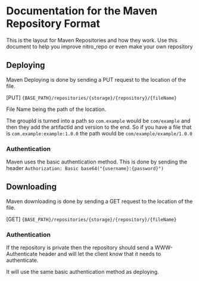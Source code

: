 # Documentation for the Maven Repository Format
This is the layout for Maven Repositories and how they work. Use this document to help you improve nitro_repo or even make your own repository


## Deploying

Maven Deploying is done by sending a PUT request to the location of the file.

[PUT] `{BASE_PATH}/repositories/{storage}/{repository}/{fileName}`

File Name being the path of the location.

The groupId is turned into a path so `com.example` would be `com/example` and then they add the artifactId and version to the end.
So if you have a file that is `com.example:example:1.0.0` the path would be `com/example/example/1.0.0`

### Authentication

Maven uses the basic authentication method. This is done by sending the header `Authorization: Basic base64("{username}:{password}")`


## Downloading

Maven downloading is done by sending a GET request to the location of the file.

[GET] `{BASE_PATH}/repositories/{storage}/{repository}/{fileName}`

### Authentication

If the repository is private then the repository should send a WWW-Authenticate header and will let the client know that it needs to authenticate.

It will use the same basic authentication method as deploying.

